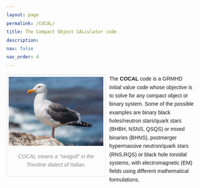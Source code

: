 ```yaml
---
layout: page
permalink: /COCAL/
title: The Compact Object CALculator code
description: 
nav: false
nav_order: 4
---
```


<!---
### COCAL code

The <span style="color:green;font-family:'Helvetica Neue';font-weight:500;">  Compact Object CALculator </span> code 

font-family: -apple-system, BlinkMacSystemFont, 'Segoe UI', Roboto, Oxygen, Ubuntu, Cantarell, 'Open Sans', 'Helvetica Neue', sans-serif;
--->


<!---

<img align="left" width="400" height=260 src="/assets/img/seagull3.jpg" hspace="20"/>

The **COCAL** code is a GRMHD initial value code whose objective is to solve 
for any compact object or binary system. Some of the 
possible examples are binary black holes/neutron stars/quark stars (BHBH, NSNS,
 QSQS) or mixed binaries (BHNS), postmerger hypermassive neutron/quark stars 
(RNS,RQS) or black hole toroidal systems, with electromagnetic (EM) fields 
using different mathematical formulations.

<br/> 

<font color="green">COCAL means a "seagull" in the Triestine dialect of Italian.</font>

--->

<head>
  <meta charset="UTF-8">
  <meta name="viewport" content="width=device-width, initial-scale=1.0">
  <style>
    body {
      font-family: Arial, sans-serif;
      line-height: 1.6;
      margin: 20px;
    }
    .figure {
      float: left;
      width: 50%;
      margin: 0 10px 10px 0;
      border: 1px solid #ddd;
      padding: 5px;
      text-align: center;
    }
    img {
      max-width: 100%;
      height: auto;
    }
    .wrapper {
      width: 100%;
    }
    .caption {
      margin-top: 10px;
      font-style: italic;
      color: #888;
    }
  </style>
</head>
<body>
  <div class="wrapper">
    <div class="figure">
      <img width=400 height=260 src="/assets/img/seagull3.jpg"/>
      <p class="caption">COCAL means a "seagull" in the Triestine dialect of Italian.</p>
    </div>
    <p>
      The <strong>COCAL</strong> code is a GRMHD initial value code whose objective is to solve for any compact object or binary system. Some of the possible examples are binary black holes/neutron stars/quark stars (BHBH, NSNS, QSQS) or mixed binaries (BHNS), postmerger hypermassive neutron/quark stars (RNS,RQS) or black hole toroidal systems, with electromagnetic (EM) fields using different mathematical formulations.
    </p>
  </div>
</body>

<!---

<head>
  <meta charset="UTF-8">
  <meta name="viewport" content="width=device-width, initial-scale=1.0">
  <style>
    body {
      font-family: Arial, sans-serif;
      line-height: 1.6;
      margin: 20px;
    }
    .figure {
      float: right;
      width: 50%;
      margin: 0 0 10px 10px;
      border: 1px solid #ddd;
      padding: 10px;
      text-align: center;
    }
    img {
      max-width: 100%;
      height: auto;
    }
    .wrapper {
      width: 100%;
    }
    .caption {
      margin-top: 10px;
      font-style: italic;
      color: #888;
    }
  </style>
</head>
<body>
  <div class="wrapper">
    <div class="figure">
      <img width=400 height=260 src="/assets/img/seagull3.jpg"/>
      <p class="caption">COCAL means a "seagull" in the Triestine dialect of Italian.</p>
    </div>
    <p>
      The <strong>COCAL</strong> code is a GRMHD initial value code whose objective is to solve for any compact object or binary system. Some of the possible examples are binary black holes/neutron stars/quark stars (BHBH, NSNS, QSQS) or mixed binaries (BHNS), postmerger hypermassive neutron/quark stars (RNS,RQS) or black hole toroidal systems, with electromagnetic (EM) fields using different mathematical formulations.
    </p>
  </div>
</body>

--->

<!---
<figure>
    <left>
    <img  width="400" height=260 src="/assets/img/seagull3.jpg">
    <figcaption><font color="red">COCAL means a "seagull" in the Trieste dialect of Italian.</font></figcaption>
    </left>
</figure>  --->




